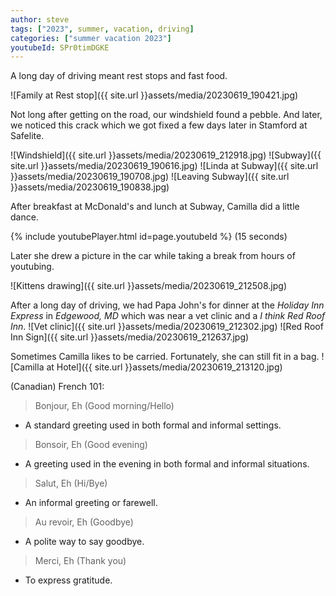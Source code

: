 ```yaml
---
author: steve
tags: ["2023", summer, vacation, driving]
categories: ["summer vacation 2023"]
youtubeId: SPr0timDGKE
---
```

A long day of driving meant rest stops and fast food.

![Family at Rest stop]({{ site.url }}assets/media/20230619_190421.jpg)

Not long after getting on the road, our windshield found a pebble. And later, we noticed this crack which we got fixed a few days later in Stamford at Safelite.


![Windshield]({{ site.url }}assets/media/20230619_212918.jpg)
![Subway]({{ site.url }}assets/media/20230619_190616.jpg)
![Linda at Subway]({{ site.url }}assets/media/20230619_190708.jpg)
![Leaving Subway]({{ site.url }}assets/media/20230619_190838.jpg)

After breakfast at McDonald's and lunch at Subway, Camilla did a little dance.

{% include youtubePlayer.html id=page.youtubeId %}
(15 seconds)

Later she drew a picture in the car while taking a break from hours of youtubing.

![Kittens drawing]({{ site.url }}assets/media/20230619_212508.jpg)

After a long day of driving, we had Papa John's for dinner at the *Holiday Inn Express* in *Edgewood, MD* which was near a vet clinic and a *I think Red Roof Inn*.
![Vet clinic]({{ site.url }}assets/media/20230619_212302.jpg)
![Red Roof Inn Sign]({{ site.url }}assets/media/20230619_212637.jpg)

Sometimes Camilla likes to be carried. Fortunately, she can still fit in a bag.
![Camilla at Hotel]({{ site.url }}assets/media/20230619_213120.jpg)

(Canadian) French 101:
> Bonjour, Eh (Good morning/Hello)

- A standard greeting used in both formal and informal settings.
  
> Bonsoir, Eh (Good evening)

- A greeting used in the evening in both formal and informal situations.
  
> Salut, Eh (Hi/Bye)

- An informal greeting or farewell.
  
> Au revoir, Eh (Goodbye)

- A polite way to say goodbye.
  
> Merci, Eh (Thank you) 
- To express gratitude.

